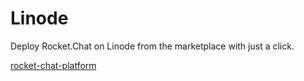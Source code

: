 # Linode

Deploy Rocket.Chat on Linode from the marketplace with just a click.

[rocket-chat-platform](https://www.linode.com/marketplace/apps/linode/rocket-chat-platform)
